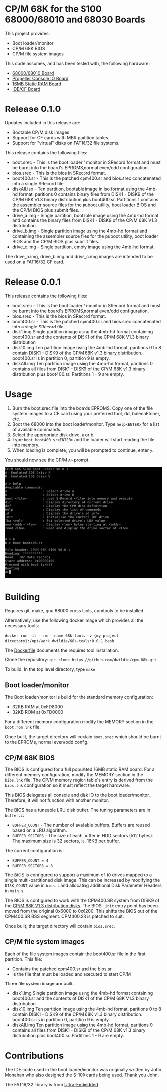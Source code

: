 # CP/M 68K for the S100 68000/68010 and 68030 Boards

This project provides:
* Boot loader/monitor
* CP/M 68K BIOS
* CP/M file system images

This code assumes, and has been tested with, the following hardware:
* [68000/68010 Board](http://www.s100computers.com/My%20System%20Pages/68000%20Board/68K%20CPU%20Board.htm)
* [Propeller Console IO Board](http://www.s100computers.com/My%20System%20Pages/Console%20IO%20Board/Console%20IO%20Board.htm)
* [16MB Static RAM Board](http://www.s100computers.com/My%20System%20Pages/16MG%20RAM%20Board/16MG%20RAM%20Board.htm)
* [IDE/CF Board](http://www.s100computers.com/My%20System%20Pages/IDE%20Board/My%20IDE%20Card.htm)

# Release 0.1.0

Updates included in this release are:
* Bootable CP/M disk images
* Support for CF cards with MBR partition tables.
* Support for "virtual" disks on FAT16/32 file systems.

This release contains the following files:
* boot.srec - This is the boot loader / monitor in SRecord format and  must be burnt into the board's EPROMS,normal even/odd configuration.
* bios.srec - This is the bios in SRecord format.
* boot400.sr - This is the patched cpm400.sr and bios.srec concatenated into a single SRecord file
* diskAll.iso - Ten partition, bootable image in iso format using the 4mb-hd format, paritions 0 contains binary files from DISK1 - DISK9 of the CP/M 68K v1.3 binary distribution plus boot400.sr.  Partitions 1 contains the assembler source files for the puboot utility, boot loader BIOS and the CP/M BIOS plus submit files.
* drive_a.img - Single partition, bootable image using the 4mb-hd format and contains the binary files from DISK1 - DISK9 of the CP/M 68K V1.3 distribution.
* drive_b.img - Single partition image using the 4mb-hd format and containing the assembler source files for the puboot utility, boot loader BIOS and the CP/M BIOS plus submit files.
* drive_c.img - Single partition, empty image using the 4mb-hd format.

The drive_a.img, drive_b.img and drive_c.img images are intended to be used on a FAT16/32 CF card.

# Release 0.0.1

This release contains the following files:
* boot.srec - This is the boot loader / monitor in SRecord format and  must be burnt into the board's EPROMS,normal even/odd configuration.
* bios.srec - This is the bios in SRecord format.
* boot400.sr - This is the patched cpm400.sr and bios.srec concatenated into a single SRecord file
* disk1.img Single partition image using the 4mb-hd format containing boot400.sr and the contents of DISK1 of the CP/M 68K V1.3 binary distribution
* disk10.img Ten partition image using the 4mb-hd format, paritions 0 to 8 contain DISK1 - DISK9 of the CP/M 68K v1.3 binary distribution.  boot400.sr is in partition 0, partition 9 is empty.
* diskAll.img Ten partition image using the 4mb-hd format, paritions 0 contains all files from DISK1 - DISK9 of the CP/M 68K v1.3 binary distribution plus boot400.sr.  Partitions 1 - 9 are empty.

# Usage

1. Burn the boot.srec file into the boards EPROMS.  Copy one of the file system images to a CF card using your preferred tool, dd, balenaEtcher, etc.
1. Boot the 68000 into the boot loader/monitor.  Type `help<ENTER>` for a list of available commands.
1. Select the appropriate disk drive, a or b.
1. Type `boot boot400.sr<ENTER>` and the loader will start reading the file into memory.
1. When loading is complete, you will be prompted to continue, enter `y`.

You should now see the CP/M `A>` prompt.

![boot](cpm_boot_b.png)

# Building

Requires git, make, gnu 68000 cross tools, cpmtools to be installed.

Alternatively, use the following docker image which provides all the necessary tools:

  `docker run -it --rm --name 68k-tools -v {my project directory}:/opt/work dwildie/68k-tools:0.0.1 bash`
  
The [Dockerfile](https://github.com/dwildie/68k-tools/blob/master/docker/Dockerfile) documents the required tool installation.

Clone the repository: `git clone https://github.com/dwildie/cpm-68k.git`

To build:  In the top level directory, type `make`

## Boot loader/monitor
The Boot loader/monitor is build for the standard memory configuration:
+ 32KB RAM at 0xFD8000
+ 32KB ROM at 0xFD0000

For a different memory configuration modify the MEMORY section in the `boot.rom.lnk` file.

Once built, the target directory will contain `boot.srec` which should be burnt to the EPROMs, normal even/odd config.

## CP/M 68K BIOS
The BIOS is configured for a full populated 16MB static RAM board.  For a different memory configuration, modify the MEMORY section in the `bios.lnk` file.  The CP/M memory region table's entry is derived from the `bios.lnk` configuration so it must reflect the target hardware.

This BIOS delegates all console and disk IO to the boot loader/monitor.  Therefore, it will not function with another monitor.

The BIOS has a tuneable LRU disk buffer.  The tuning parameters are in `buffer.i`:
+ `BUFFER_COUNT` - The number of available buffers.  Buffers are reused based on a LRU algorithm.
+ `BUFFER_SECTORS` - The size of each buffer in HDD sectors (512 bytes).  The maximum size is 32 sectors, ie. 16KB per buffer.

The current configuration is:
+ `BUFFER_COUNT = 4`
+ `BUFFER_SECTORS = 8`

The BIOS is configured to support a maximum of 10 drives mapped to a single multi-partitioned disk image.  This can be increased by modifying the `DISK_COUNT` value in `bios.i` and allocating additional Disk Parameter Headers in `main.s`.

The BIOS is configured to work with the CPM400.SR system from DISK9 of the [CP/M 68K V1.3 distribution disks](http://cpm.z80.de/download/68kv1_3.zip).  The BIOS `_init` entry point has been moved from the original 0x6000 to 0x6200.  This shifts the BIOS out of the CPM400.SR BSS segment.  CPM400.SR is patched to suit.

Once built, the target directory will contain `bios.srec`.

## CP/M file system images
Each of the file system images contain the boot400.sr file in the first partition.  This file:
+ Contains the patched cpm400.sr and the bios.sr
+ Is the file that must be loaded and executed to start CP/M


Three file system image are built:
+ disk1.img Single partition image using the 4mb-hd format containing boot400.sr and the contents of DISK1 of the CP/M 68K V1.3 binary distribution
+ disk10.img Ten partition image using the 4mb-hd format, paritions 0 to 8 contain DISK1 - DISK9 of the CP/M 68K v1.3 binary distribution.  boot400.sr is in partition 0, partition 9 is empty.
+ diskAll.img Ten partition image using the 4mb-hd format, paritions 0 contains all files from DISK1 - DISK9 of the CP/M 68K v1.3 binary distribution plus boot400.sr.  Partitions 1 - 9 are empty.

# Contributions
The IDE code used in the boot loader/monitor was originally written by John Monahan who also designed the S-100 cards being used.  Thank you John.

The FAT16/32 library is from [Ultra-Embedded](http://ultra-embedded.com/fat_filelib/).
